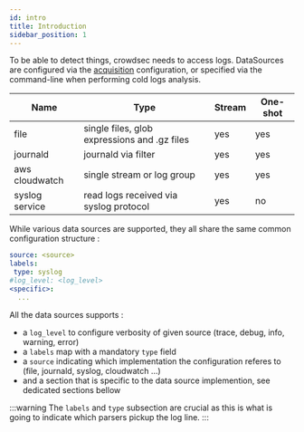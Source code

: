 ```yaml
---
id: intro
title: Introduction
sidebar_position: 1
---
```


To be able to detect things, crowdsec needs to access logs.
DataSources are configured via the [acquisition](/docs/configuration/crowdsec_configuration#acquisition_path) configuration, or specified via the command-line when performing cold logs analysis.


Name | Type | Stream | One-shot
-----|------|--------|----------
file | single files, glob expressions and .gz files | yes | yes
journald | journald via filter | yes | yes
aws cloudwatch | single stream or log group | yes | yes
syslog service | read logs received via syslog protocol | yes | no


While various data sources are supported, they all share the same common configuration structure :

```yaml
source: <source>
labels:
 type: syslog
#log_level: <log_level>
<specific>:
  ...
```

All the data sources supports :
 - a `log_level` to configure verbosity of given source (trace, debug, info, warning, error)
 - a `labels` map with a mandatory `type` field
 - a `source` indicating which implementation the configuration referes to (file, journald, syslog, cloudwatch ...)
 - and a section that is specific to the data source implemention, see dedicated sections bellow

:::warning
 The `labels` and `type` subsection are crucial as this is what is going to indicate which parsers pickup the log line.
:::